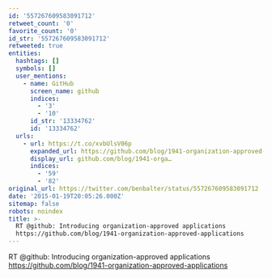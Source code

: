 ```yaml
---
id: '557267609583091712'
retweet_count: '0'
favorite_count: '0'
id_str: '557267609583091712'
retweeted: true
entities:
  hashtags: []
  symbols: []
  user_mentions:
    - name: GitHub
      screen_name: github
      indices:
        - '3'
        - '10'
      id_str: '13334762'
      id: '13334762'
  urls:
    - url: https://t.co/xvbUlsV06p
      expanded_url: https://github.com/blog/1941-organization-approved-applications
      display_url: github.com/blog/1941-orga…
      indices:
        - '59'
        - '82'
original_url: https://twitter.com/benbalter/status/557267609583091712
date: '2015-01-19T20:05:26.000Z'
sitemap: false
robots: noindex
title: >-
  RT @github: Introducing organization-approved applications
  https://github.com/blog/1941-organization-approved-applications
---
```


RT @github: Introducing organization-approved applications https://github.com/blog/1941-organization-approved-applications
